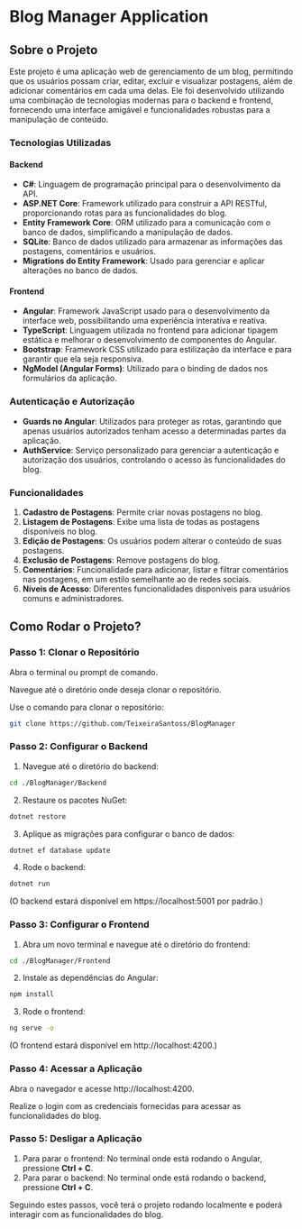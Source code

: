 # Blog Manager Application

## Sobre o Projeto

Este projeto é uma aplicação web de gerenciamento de um blog, permitindo que os usuários possam criar, editar, excluir e visualizar postagens, além de adicionar comentários em cada uma delas. Ele foi desenvolvido utilizando uma combinação de tecnologias modernas para o backend e frontend, fornecendo uma interface amigável e funcionalidades robustas para a manipulação de conteúdo.

### Tecnologias Utilizadas

#### Backend

- **C#**: Linguagem de programação principal para o desenvolvimento da API.
- **ASP.NET Core**: Framework utilizado para construir a API RESTful, proporcionando rotas para as funcionalidades do blog.
- **Entity Framework Core**: ORM utilizado para a comunicação com o banco de dados, simplificando a manipulação de dados.
- **SQLite**: Banco de dados utilizado para armazenar as informações das postagens, comentários e usuários.
- **Migrations do Entity Framework**: Usado para gerenciar e aplicar alterações no banco de dados.

#### Frontend

- **Angular**: Framework JavaScript usado para o desenvolvimento da interface web, possibilitando uma experiência interativa e reativa.
- **TypeScript**: Linguagem utilizada no frontend para adicionar tipagem estática e melhorar o desenvolvimento de componentes do Angular.
- **Bootstrap**: Framework CSS utilizado para estilização da interface e para garantir que ela seja responsiva.
- **NgModel (Angular Forms)**: Utilizado para o binding de dados nos formulários da aplicação.
  
### Autenticação e Autorização

- **Guards no Angular**: Utilizados para proteger as rotas, garantindo que apenas usuários autorizados tenham acesso a determinadas partes da aplicação.
- **AuthService**: Serviço personalizado para gerenciar a autenticação e autorização dos usuários, controlando o acesso às funcionalidades do blog.

### Funcionalidades

1. **Cadastro de Postagens**: Permite criar novas postagens no blog.
2. **Listagem de Postagens**: Exibe uma lista de todas as postagens disponíveis no blog.
3. **Edição de Postagens**: Os usuários podem alterar o conteúdo de suas postagens.
4. **Exclusão de Postagens**: Remove postagens do blog.
5. **Comentários**: Funcionalidade para adicionar, listar e filtrar comentários nas postagens, em um estilo semelhante ao de redes sociais.
6. **Níveis de Acesso**: Diferentes funcionalidades disponíveis para usuários comuns e administradores.

## Como Rodar o Projeto?

### Passo 1: Clonar o Repositório

Abra o terminal ou prompt de comando.

Navegue até o diretório onde deseja clonar o repositório.

Use o comando para clonar o repositório:

```bash
git clone https://github.com/TeixeiraSantoss/BlogManager
```

### Passo 2: Configurar o Backend

1. Navegue até o diretório do backend:

```bash
cd ./BlogManager/Backend
```

2. Restaure os pacotes NuGet:

```bash
dotnet restore
```

3. Aplique as migrações para configurar o banco de dados:

```bash
dotnet ef database update
```

4. Rode o backend:

```bash
dotnet run
```

(O backend estará disponível em https://localhost:5001 por padrão.)

### Passo 3: Configurar o Frontend

1. Abra um novo terminal e navegue até o diretório do frontend:

```bash
cd ./BlogManager/Frontend
```

2. Instale as dependências do Angular:

```bash
npm install
```

3. Rode o frontend:

```bash
ng serve -o
```

(O frontend estará disponível em http://localhost:4200.)

### Passo 4: Acessar a Aplicação

Abra o navegador e acesse http://localhost:4200.

Realize o login com as credenciais fornecidas para acessar as funcionalidades do blog.

### Passo 5: Desligar a Aplicação

1. Para parar o frontend: No terminal onde está rodando o Angular, pressione **Ctrl + C**.
2. Para parar o backend: No terminal onde está rodando o backend, pressione **Ctrl + C**.

Seguindo estes passos, você terá o projeto rodando localmente e poderá interagir com as funcionalidades do blog.
